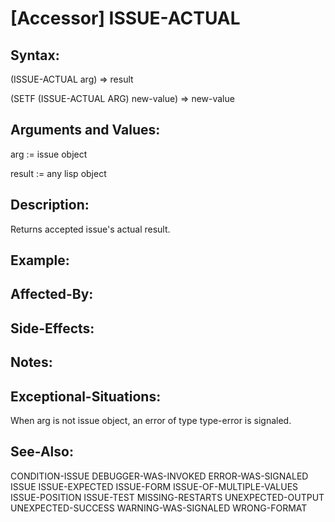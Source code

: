 # [Accessor] ISSUE-ACTUAL

## Syntax:

(ISSUE-ACTUAL arg) => result

(SETF (ISSUE-ACTUAL ARG) new-value) => new-value

## Arguments and Values:

arg := issue object

result := any lisp object

## Description:
Returns accepted issue's actual result.

## Example:

## Affected-By:

## Side-Effects:

## Notes:

## Exceptional-Situations:
When arg is not issue object, an error of type type-error is signaled.

## See-Also:

CONDITION-ISSUE
DEBUGGER-WAS-INVOKED
ERROR-WAS-SIGNALED
ISSUE
ISSUE-EXPECTED
ISSUE-FORM
ISSUE-OF-MULTIPLE-VALUES
ISSUE-POSITION
ISSUE-TEST
MISSING-RESTARTS
UNEXPECTED-OUTPUT
UNEXPECTED-SUCCESS
WARNING-WAS-SIGNALED
WRONG-FORMAT
